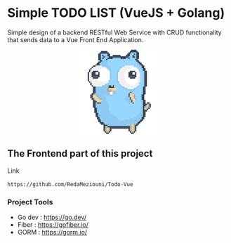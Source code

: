 # Simple TODO LIST (VueJS + Golang)

Simple design of a backend RESTful Web Service with CRUD functionality that sends data to a Vue Front End Application.

<p align="center"><img src="./images/preview.gif"/></p>

## The Frontend part of this project
Link
```
https://github.com/RedaMeziouni/Todo-Vue
```

### Project Tools

- Go dev : https://go.dev/
- Fiber : https://gofiber.io/
- GORM : https://gorm.io/
